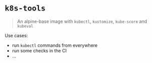 `k8s-tools`
===========

> An alpine-base image with `kubectl`, `kustomize`, `kube-score` and `kubeval`

Use cases:
- run `kubectl` commands from everywhere
- run some checks in the CI
- …
